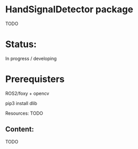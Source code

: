 # HandSignalDetector package
TODO

# Status:
In progress / developing

# Prerequisters
ROS2/foxy + opencv

pip3 install dlib

Resources:
TODO 

## Content:
TODO

